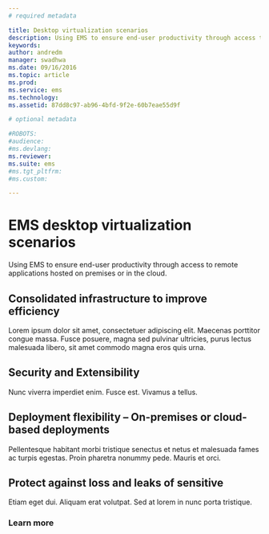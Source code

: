```yaml
---
# required metadata

title: Desktop virtualization scenarios
description: Using EMS to ensure end-user productivity through access to remote applications hosted on premises or in the cloud.
keywords:
author: andredm
manager: swadhwa
ms.date: 09/16/2016
ms.topic: article
ms.prod:
ms.service: ems
ms.technology:
ms.assetid: 87dd8c97-ab96-4bfd-9f2e-60b7eae55d9f

# optional metadata

#ROBOTS:
#audience:
#ms.devlang:
ms.reviewer:
ms.suite: ems
#ms.tgt_pltfrm:
#ms.custom:

---
```


# EMS desktop virtualization scenarios
Using EMS to ensure end-user productivity through access to remote applications hosted on premises or in the cloud.

## Consolidated infrastructure to improve efficiency
Lorem ipsum dolor sit amet, consectetuer adipiscing elit. Maecenas porttitor congue massa. Fusce posuere, magna sed pulvinar ultricies, purus lectus malesuada libero, sit amet commodo magna eros quis urna.

## Security and Extensibility
Nunc viverra imperdiet enim. Fusce est. Vivamus a tellus.

## Deployment flexibility – On-premises or cloud-based deployments
Pellentesque habitant morbi tristique senectus et netus et malesuada fames ac turpis egestas. Proin pharetra nonummy pede. Mauris et orci.

## Protect against loss and leaks of sensitive
Etiam eget dui. Aliquam erat volutpat. Sed at lorem in nunc porta tristique.

### Learn more
